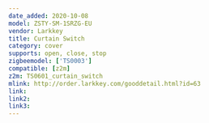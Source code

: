 ```yaml
---
date_added: 2020-10-08
model: ZSTY-SM-1SRZG-EU
vendor: Larkkey
title: Curtain Switch
category: cover
supports: open, close, stop
zigbeemodel: ['TS0003']
compatible: [z2m]
z2m: TS0601_curtain_switch
mlink: http://order.larkkey.com/gooddetail.html?id=63
link: 
link2: 
link3: 
---
```


